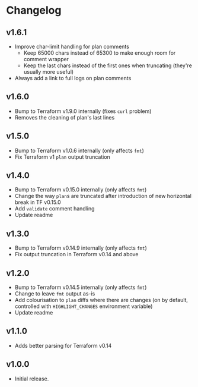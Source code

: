 # Changelog

## v1.6.1

- Improve char-limit handling for plan comments
  - Keep 65000 chars instead of 65300 to make enough room for comment wrapper
  - Keep the last chars instead of the first ones when truncating (they're usually more useful)
- Always add a link to full logs on plan comments

## v1.6.0

- Bump to Terraform v1.9.0 internally (fixes `curl` problem)
- Removes the cleaning of plan's last lines

## v1.5.0

- Bump to Terraform v1.0.6 internally (only affects `fmt`)
- Fix Terraform v1 `plan` output truncation

## v1.4.0

- Bump to Terraform v0.15.0 internally (only affects `fmt`)
- Change the way `plan`s are truncated after introduction of new horizontal break in TF v0.15.0
- Add `validate` comment handling
- Update readme

## v1.3.0

- Bump to Terraform v0.14.9 internally (only affects `fmt`)
- Fix output truncation in Terraform v0.14 and above

## v1.2.0

- Bump to Terraform v0.14.5 internally (only affects `fmt`)
- Change to leave `fmt` output as-is
- Add colourisation to `plan` diffs where there are changes (on by default, controlled with `HIGHLIGHT_CHANGES` environment variable)
- Update readme

## v1.1.0

- Adds better parsing for Terraform v0.14

## v1.0.0

- Initial release.
